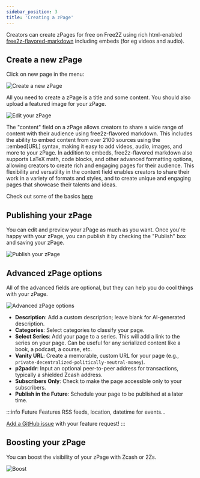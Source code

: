 ```yaml
---
sidebar_position: 3
title: 'Creating a zPage'
---
```


Creators can create zPages for free on Free2Z using rich
html-enabled [free2z-flavored-markdown](https://free2z.com/flavored-markdown)
including embeds (for eg videos and audio).

## Create a new zPage

Click on new page in the menu:

![Create a new zPage](https://free2z.com/uploadz/public/free2z/create-zpage.png)

All you need to create a zPage is a title and some content.
You should also upload a featured image for your zPage.

![Edit your zPage](https://free2z.com/uploadz/public/free2z/edit-zpage.png)

The "content" field on a zPage allows creators to share a wide range of content with their audience using free2z-flavored markdown. This includes the ability to embed content from over 2100 sources using the ::embed[URL] syntax, making it easy to add videos, audio, images, and more to your zPage. In addition to embeds, free2z-flavored markdown also supports LaTeX math, code blocks, and other advanced formatting options, allowing creators to create rich and engaging pages for their audience. This flexibility and versatility in the content field enables creators to share their work in a variety of formats and styles, and to create unique and engaging pages that showcase their talents and ideas.

Check out some of the basics [here](../getting-started/zpages#free2z-flavored-markdown-features)

## Publishing your zPage

You can edit and preview your zPage as much as you want.
Once you're happy with your zPage, you can publish it by checking the "Publish" box
and saving your zPage.

![Publish your zPage](https://free2z.com/uploadz/public/free2z/publish-box.png)

## Advanced zPage options

All of the advanced fields are optional,
but they can help you do cool things with your zPage.

![Advanced zPage options](https://free2z.com/uploadz/public/free2z/advanced-options.png)

- **Description**: Add a custom description; leave blank for AI-generated description.
- **Categories**: Select categories to classify your page.
- **Select Series**: Add your page to a series. This will add a link to the series on your page.
  Can be useful for any serialized content like a book, a podcast, a course, etc.
- **Vanity URL**: Create a memorable, custom URL for your page (e.g., `private-decentralized-politically-neutral-money`).
- **p2paddr**: Input an optional peer-to-peer address for transactions, typically a shielded Zcash address.
- **Subscribers Only**: Check to make the page accessible only to your subscribers.
- **Publish in the Future**: Schedule your page to be published at a later time.

:::info Future Features
RSS feeds, location, datetime for events...

[Add a GitHub issue](https://github.com/free2z/zuu/issues)
with your feature request!
:::

## Boosting your zPage

You can boost the visibility of your zPage with Zcash or 2Zs.

![Boost](https://free2z.com/uploadz/public/free2z/green-rocket.png)
